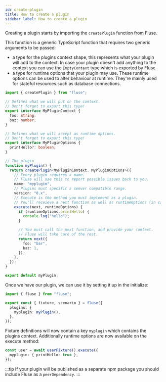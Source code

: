 ```yaml
---
id: create-plugin
title: How to create a plugin
sidebar_label: How to create a plugin
---
```


Creating a plugin starts by importing the `createPlugin` function from Fluse.

This function is a generic TypeScript function that requires two generic arguments to be passed:

- a type for the plugins context shape, this represents what your plugin will add to the context. In case your plugin doesn't add anything to the context you can use the `EmptyContext` type which is exported by Fluse.
- a type for runtime options that your plugin may use. These runtime options can be used to alter behaviour at runtime. They're mainly used for stateful resources such as database connections.

```typescript
import { createPlugin } from "fluse";

// Defines what we will put on the context.
// Don't forget to export this type!
export interface MyPluginContext {
  foo: string;
  baz: number;
}

// Defines what we will accept as runtime options.
// Don't forget to export this type!
export interface MyPluginOptions {
  printHello?: boolean;
}

// The plugin
function myPlugin() {
  return createPlugin<MyPluginContext, MyPluginOptions>({
    // Every plugin requires a name.
    // Fluse will use this to report possible issues back to you.
    name: "myplugin",
    // Plugins must specific a semver compatible range.
    version: "0.x",
    // Execute is the method you must implement as a plugin.
    // You'll receieve a next function as well as runtimeOptions (in case you typed them)
    execute(next, runtimeOptions) {
      if (runtimeOptions.printHello) {
        console.log("hello");
      }

      // You must call the next function, and provide your context.
      // Fluse will take care of the rest.
      return next({
        foo: "bar",
        baz: 1,
      });
    },
  });
}

export default myPlugin;
```

Once we have our plugin, we can use it by setting it up in the initialize:

```typescript
import { fluse } from "fluse";

export const { fixture, scenario } = fluse({
  plugins: {
    myplugin: myPlugin(),
  },
});
```

Fixture definitions will now contain a key `myplugin` which contains the plugins context. Additionally runtime options are now available on the execute method:

```typescript
const user = await userFixture().execute({
  myplugin: { printHello: true },
});
```

:::tip
If your plugin will be published as a separate npm package you should include Fluse as a `peerDependency`.
:::
